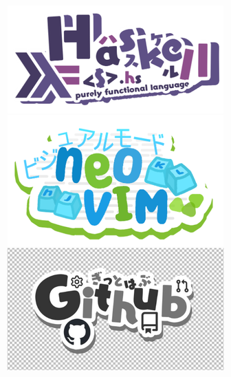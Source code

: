 ![alt text](https://github.com/pita092/pita092/blob/main/haskell-uwu.png?raw=true)
![alt text](https://github.com/pita092/pita092/blob/main/NeoVim-Shadow.png?raw=true)
![alt text](https://github.com/pita092/pita092/blob/main/github-uwu.jpg?raw=true)
